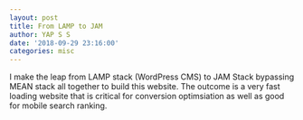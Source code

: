 ```yaml
---
layout: post
title: From LAMP to JAM
author: YAP S S
date: '2018-09-29 23:16:00'
categories: misc
---
```

I make the leap from LAMP stack (WordPress CMS) to JAM Stack bypassing MEAN stack all together to build this website. The outcome is a very fast loading website that is critical
for conversion optimsiation as well as good for mobile search ranking.

